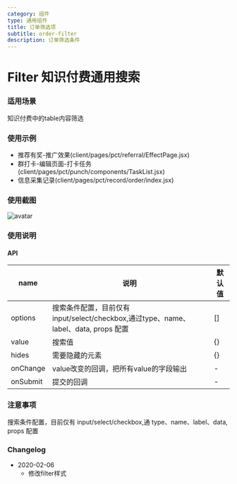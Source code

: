 ```yaml
---
category: 组件
type: 通用组件
title: 订单筛选项
subtitle: order-filter
description: 订单筛选条件
---
```


# Filter 知识付费通用搜索

### 适用场景
知识付费中的table内容筛选

### 使用示例
* 推荐有奖-推广效果(client/pages/pct/referral/EffectPage.jsx)
* 群打卡-编辑页面-打卡任务(client/pages/pct/punch/components/TaskList.jsx)
* 信息采集记录(client/pages/pct/record/order/index.jsx)

### 使用截图
![avatar](https://b.yzcdn.cn/public_files/8813cb08a2851d3701d04394d2850332.png)

### 使用说明
#### API
name | 说明 | 默认值
-|-|-
options | 搜索条件配置，目前仅有 input/select/checkbox,通过type、name、label、data, props 配置 | []
value | 搜索值 | {}
hides | 需要隐藏的元素 | {}
onChange | value改变的回调，把所有value的字段输出 | -
onSubmit | 提交的回调 | -


### 注意事项
搜索条件配置，目前仅有 input/select/checkbox,通 type、name、label、data, props 配置

### Changelog
- 2020-02-06
  - 修改filter样式